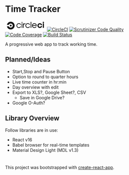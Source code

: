 # Time Tracker
![CircleCI](./doc/assets/circle-logo-horizontal-black-66x18.svg)
[![CircleCI](https://circleci.com/gh/enbock/Time-Tracker.svg?style=svg)](https://circleci.com/gh/enbock/Time-Tracker)
[![Scrutinizer Code Quality](https://scrutinizer-ci.com/g/enbock/Time-Tracker/badges/quality-score.png?b=develop)](https://scrutinizer-ci.com/g/enbock/Time-Tracker/)
[![Code Coverage](https://scrutinizer-ci.com/g/enbock/Time-Tracker/badges/coverage.png?b=develop)](https://scrutinizer-ci.com/g/enbock/Time-Tracker/)
[![Build Status](https://scrutinizer-ci.com/g/enbock/Time-Tracker/badges/build.png?b=develop)](https://scrutinizer-ci.com/g/enbock/Time-Tracker/build-status/)

A progressive web app to track working time.

## Planned/Ideas
* Start,Stop and Pause Button
* Option to round to quarter hours 
* Live time counter in hr:min
* Day overview with edit
* Export to XLS?, Google Sheet?, CSV
  * Save in Google Drive?
* Google O-Auth?

## Library Overview
Follow libraries are in use:
* React v16
* Babel browser for real-time templates
* Material Design Light (MDL v1.3)


#
This project was bootstrapped with [create-react-app](README.create-react-app.md).
